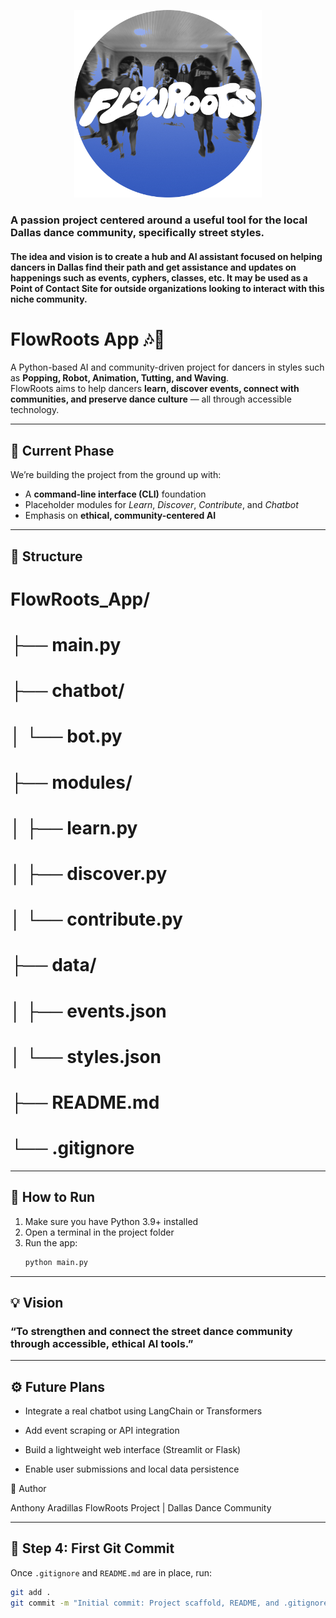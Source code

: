 <p align="center">
  <img src="assets/IG PROFILE - Copy.png" alt="FlowRoots Logo" width="300"/>
</p>

<!-- <p align="center">
  <a href="https://www.instagram.com/flowrootsdallas/">
    <img src="IG_PROFILE.png" alt="IG Profile" width="100"/>
  </a>
</p> -->

### A passion project centered around a useful tool for the local Dallas dance community, specifically street styles.

#### The idea and vision is to create a hub and AI assistant focused on helping dancers in Dallas find their path and get assistance and updates on happenings such as events, cyphers, classes, etc. It may be used as a Point of Contact Site for outside organizations looking to interact with this niche community.

# FlowRoots App 🎶💃

A Python-based AI and community-driven project for dancers in styles such as **Popping, Robot, Animation, Tutting, and Waving**.  
FlowRoots aims to help dancers **learn, discover events, connect with communities, and preserve dance culture** — all through accessible technology.

---

## 🌱 Current Phase
We’re building the project from the ground up with:
- A **command-line interface (CLI)** foundation
- Placeholder modules for *Learn*, *Discover*, *Contribute*, and *Chatbot*
- Emphasis on **ethical, community-centered AI**

---

## 🧩 Structure

# FlowRoots_App/
# ├── main.py
# ├── chatbot/
# │ └── bot.py
# ├── modules/
# │ ├── learn.py
# │ ├── discover.py
# │ └── contribute.py
# ├── data/
# │ ├── events.json
# │ └── styles.json
# ├── README.md
# └── .gitignore


---

## 🚀 How to Run
1. Make sure you have Python 3.9+ installed  
2. Open a terminal in the project folder  
3. Run the app:
   ```bash
   python main.py

---

## 💡 Vision
### “To strengthen and connect the street dance community through accessible, ethical AI tools.”

---

## ⚙️ Future Plans

* Integrate a real chatbot using LangChain or Transformers

* Add event scraping or API integration

* Build a lightweight web interface (Streamlit or Flask)

* Enable user submissions and local data persistence

🧠 Author

Anthony Aradillas
FlowRoots Project | Dallas Dance Community


---

## 🧩 Step 4: First Git Commit

Once `.gitignore` and `README.md` are in place, run:

```bash
git add .
git commit -m "Initial commit: Project scaffold, README, and .gitignore"